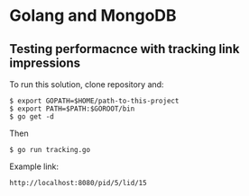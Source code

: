 # Golang and MongoDB
## Testing performacnce with tracking link impressions

To run this solution, clone repository and:
```
$ export GOPATH=$HOME/path-to-this-project
$ export PATH=$PATH:$GOROOT/bin
$ go get -d
```
Then

```
$ go run tracking.go
```
Example link:<br />
```
http://localhost:8080/pid/5/lid/15
```
